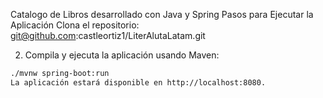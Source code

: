 Catalogo de Libros desarrollado con Java y Spring
Pasos para Ejecutar la Aplicación
Clona el repositorio:
git@github.com:castleortiz1/LiterAlutaLatam.git


2. Compila y ejecuta la aplicación usando Maven:
```sh
./mvnw spring-boot:run
La aplicación estará disponible en http://localhost:8080.
